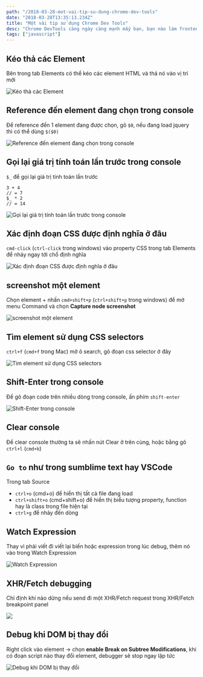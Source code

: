 ```yaml
---
path: "/2018-03-28-mot-vai-tip-su-dung-chrome-dev-tools"
date: "2018-03-28T13:35:13.234Z"
title: "Một vài tip sử dụng Chrome Dev Tools"
desc: "Chrome DevTools càng ngày càng mạnh mấy bạn, bạn nào làm frontend cũng phải biết xài, một vài tip cóp nhặt có thể bạn chưa biết"
tags: ["javascript"]
---
```


## Kéo thả các Element

Bên trong tab Elements có thể kéo các element HTML và thả nó vào vị trí mới

![Kéo thả các Element](https://flaviocopes.com/chrome-devtools-tips/drag-and-drop.gif)

## Reference đến element đang chọn trong console

Để reference đến 1 element đang được chọn, gõ `$0`, nếu đang load jquery thì có thể dùng `$($0)`

![Reference đến element đang chọn trong console](https://flaviocopes.com/chrome-devtools-tips/reference-elements.gif)

## Gọi lại giá trị tính toán lần trước trong console

`$_` để gọi lại giá trị tính toán lần trước

```
3 + 4
// = 7
$_ * 2
// = 14
```

![Gọi lại giá trị tính toán lần trước trong console](https://flaviocopes.com/chrome-devtools-tips/use-last-result.gif)

## Xác định đoạn CSS được định nghĩa ở đâu

`cmd-click` (`ctrl-click` trong windows) vào property CSS trong tab Elements để nhảy ngay tới chổ định nghĩa

![Xác định đoạn CSS được định nghĩa ở đâu](https://flaviocopes.com/chrome-devtools-tips/find-where-css-defined.gif)

## screenshot một element

Chọn element + nhấn `cmd+shift+p` (`ctrl+shift+p` trong windows) để mở menu Command và chọn **Capture node screenshot**

![screenshot một element](https://flaviocopes.com/chrome-devtools-tips/screenshot-node.gif)

## Tìm element sử dụng CSS selectors

`ctrl+f` (`cmd+f` trong Mac) mở ô search, gõ đoạn css selector ở đây

![Tìm element sử dụng CSS selectors](https://flaviocopes.com/chrome-devtools-tips/find-elements-css-selectors.gif)

## Shift-Enter trong console

Để gõ đoạn code trên nhiều dòng trong console, ấn phím `shift-enter`

![Shift-Enter trong console](https://flaviocopes.com/chrome-devtools-tips/multiple-lines-commands.gif)

## Clear console

Để clear console thường ta sẽ nhấn nút Clear ở trên cùng, hoặc bằng gõ `ctrl+l` (`cmd+k`)

## `Go to` như trong sumblime text hay VSCode

Trong tab Source

- `ctrl+o` (cmd+o) để hiển thị tất cả file đang load
- `ctrl+shift+o` (cmd+shift+o) để hiển thị biểu tượng property, function hay là class trong file hiện tại
- `ctrl+g` để nhảy đến dòng

## Watch Expression

Thay vì phải viết đi viết lại biến hoặc expression trong lúc debug, thêm nó vào trong Watch Expression

![Watch Expression](https://flaviocopes.com/chrome-devtools-tips/watch-expressions.gif)

## XHR/Fetch debugging

Chỉ định khi nào dừng nếu send đi một XHR/Fetch request trong XHR/Fetch breakpoint panel

![](https://flaviocopes.com/chrome-devtools-tips/xhr-fetch-breakpoints.png)

## Debug khi DOM bị thay đổi

Right click vào element -> chọn **enable Break on Subtree Modifications**, khi có đoạn script nào thay đổi element, debugger sẽ stop ngay lập tức

![Debug khi DOM bị thay đổi](https://flaviocopes.com/chrome-devtools-tips/break-subtree-modifications.png)